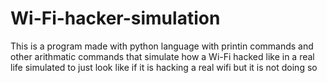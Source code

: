 # Wi-Fi-hacker-simulation
This is a program made with python language with printin commands and other arithmatic commands that simulate how a Wi-Fi hacked like in a real life simulated to just look like if it is hacking a real wifi but it is not doing so
